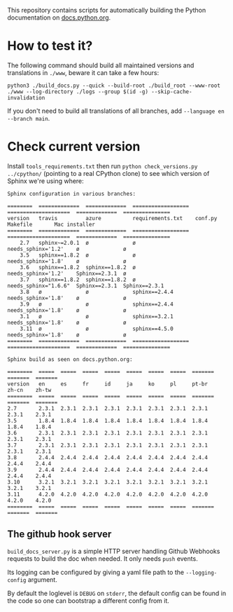 This repository contains scripts for automatically building the Python
documentation on [docs.python.org](https://docs.python.org).


# How to test it?

The following command should build all maintained versions and
translations in `./www`, beware it can take a few hours:

```shell
python3 ./build_docs.py --quick --build-root ./build_root --www-root ./www --log-directory ./logs --group $(id -g) --skip-cache-invalidation
```

If you don't need to build all translations of all branches, add
`--language en --branch main`.


# Check current version

Install `tools_requirements.txt` then run `python check_versions.py
../cpython/` (pointing to a real CPython clone) to see which version
of Sphinx we're using where:

    Sphinx configuration in various branches:

    ========  =============  =============  ==================  ====================  =============  ===============
    version   travis         azure          requirements.txt    conf.py               Makefile       Mac installer
    ========  =============  =============  ==================  ====================  =============  ===============
        2.7   sphinx~=2.0.1  ø              ø                   needs_sphinx='1.2'    ø              ø
        3.5   sphinx==1.8.2  ø              ø                   needs_sphinx='1.8'    ø              ø
        3.6   sphinx==1.8.2  sphinx==1.8.2  ø                   needs_sphinx='1.2'    Sphinx==2.3.1  ø
        3.7   sphinx==1.8.2  sphinx==1.8.2  ø                   needs_sphinx="1.6.6"  Sphinx==2.3.1  Sphinx==2.3.1
        3.8   ø              ø              sphinx==2.4.4       needs_sphinx='1.8'    ø              ø
        3.9   ø              ø              sphinx==2.4.4       needs_sphinx='1.8'    ø              ø
        3.1   ø              ø              sphinx==3.2.1       needs_sphinx='1.8'    ø              ø
        3.11  ø              ø              sphinx==4.5.0       needs_sphinx='1.8'    ø              ø
    ========  =============  =============  ==================  ====================  =============  ===============

    Sphinx build as seen on docs.python.org:

    ========  =====  =====  =====  =====  =====  =====  =====  =======  =======  =======
    version   en     es     fr     id     ja     ko     pl     pt-br    zh-cn    zh-tw
    ========  =====  =====  =====  =====  =====  =====  =====  =======  =======  =======
    2.7       2.3.1  2.3.1  2.3.1  2.3.1  2.3.1  2.3.1  2.3.1  2.3.1    2.3.1    2.3.1
    3.5       1.8.4  1.8.4  1.8.4  1.8.4  1.8.4  1.8.4  1.8.4  1.8.4    1.8.4    1.8.4
    3.6       2.3.1  2.3.1  2.3.1  2.3.1  2.3.1  2.3.1  2.3.1  2.3.1    2.3.1    2.3.1
    3.7       2.3.1  2.3.1  2.3.1  2.3.1  2.3.1  2.3.1  2.3.1  2.3.1    2.3.1    2.3.1
    3.8       2.4.4  2.4.4  2.4.4  2.4.4  2.4.4  2.4.4  2.4.4  2.4.4    2.4.4    2.4.4
    3.9       2.4.4  2.4.4  2.4.4  2.4.4  2.4.4  2.4.4  2.4.4  2.4.4    2.4.4    2.4.4
    3.10      3.2.1  3.2.1  3.2.1  3.2.1  3.2.1  3.2.1  3.2.1  3.2.1    3.2.1    3.2.1
    3.11      4.2.0  4.2.0  4.2.0  4.2.0  4.2.0  4.2.0  4.2.0  4.2.0    4.2.0    4.2.0
    ========  =====  =====  =====  =====  =====  =====  =====  =======  =======  =======


## The github hook server

`build_docs_server.py` is a simple HTTP server handling Github Webhooks
requests to build the doc when needed. It only needs `push` events.

Its logging can be configured by giving a yaml file path to the
`--logging-config` argument.

By default the loglevel is `DEBUG` on `stderr`, the default config can
be found in the code so one can bootstrap a different config from it.
